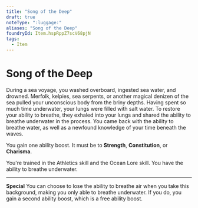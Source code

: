 ```yaml
---
title: "Song of the Deep"
draft: true
noteType: ":luggage:"
aliases: "Song of the Deep"
foundryId: Item.hspRppZ7scV68pjN
tags:
  - Item
---
```


# Song of the Deep

During a sea voyage, you washed overboard, ingested sea water, and drowned. Merfolk, kelpies, sea serpents, or another magical denizen of the sea pulled your unconscious body from the briny depths. Having spent so much time underwater, your lungs were filled with salt water. To restore your ability to breathe, they exhaled into your lungs and shared the ability to breathe underwater in the process. You came back with the ability to breathe water, as well as a newfound knowledge of your time beneath the waves.

You gain one ability boost. It must be to **Strength**, **Constitution**, or **Charisma**.

You're trained in the Athletics skill and the Ocean Lore skill. You have the ability to breathe underwater.

* * *

**Special** You can choose to lose the ability to breathe air when you take this background, making you only able to breathe underwater. If you do, you gain a second ability boost, which is a free ability boost.
